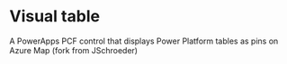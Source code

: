 # Visual table
A PowerApps PCF control that displays Power Platform tables as pins on Azure Map (fork from JSchroeder)

